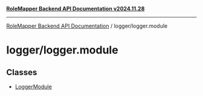 [**RoleMapper Backend API Documentation v2024.11.28**](../../README.md)

***

[RoleMapper Backend API Documentation](../../modules.md) / logger/logger.module

# logger/logger.module

## Classes

- [LoggerModule](classes/LoggerModule.md)
